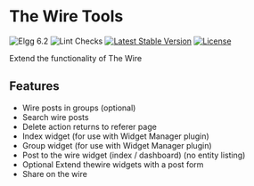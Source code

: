 The Wire Tools
==============

![Elgg 6.2](https://img.shields.io/badge/Elgg-6.2-green.svg)
![Lint Checks](https://github.com/ColdTrick/thewire_tools/actions/workflows/lint.yml/badge.svg?event=push)
[![Latest Stable Version](https://poser.pugx.org/coldtrick/thewire_tools/v/stable.svg)](https://packagist.org/packages/coldtrick/thewire_tools)
[![License](https://poser.pugx.org/coldtrick/thewire_tools/license.svg)](https://packagist.org/packages/coldtrick/thewire_tools)

Extend the functionality of The Wire

Features
--------

- Wire posts in groups (optional)
- Search wire posts
- Delete action returns to referer page
- Index widget (for use with Widget Manager plugin)
- Group widget (for use with Widget Manager plugin)
- Post to the wire widget (index / dashboard) (no entity listing)
- Optional Extend thewire widgets with a post form
- Share on the wire
